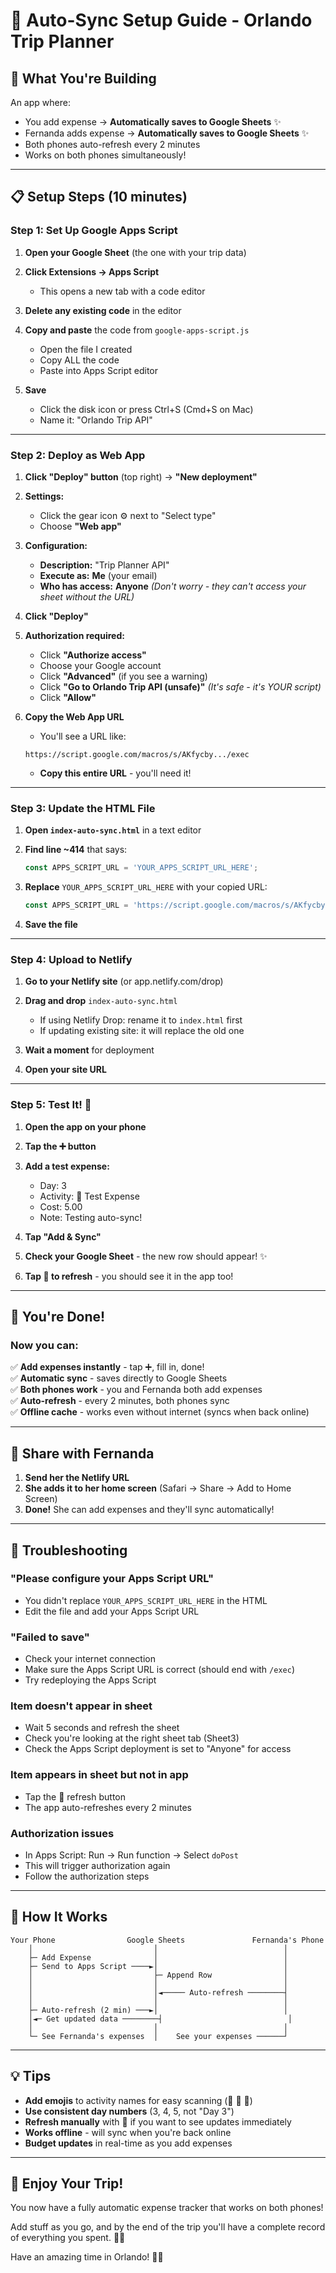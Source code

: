 # 🚀 Auto-Sync Setup Guide - Orlando Trip Planner

## 🎯 What You're Building

An app where:
- You add expense → **Automatically saves to Google Sheets** ✨
- Fernanda adds expense → **Automatically saves to Google Sheets** ✨
- Both phones auto-refresh every 2 minutes
- Works on both phones simultaneously!

---

## 📋 Setup Steps (10 minutes)

### Step 1: Set Up Google Apps Script

1. **Open your Google Sheet** (the one with your trip data)

2. **Click Extensions → Apps Script**
   - This opens a new tab with a code editor

3. **Delete any existing code** in the editor

4. **Copy and paste** the code from `google-apps-script.js`
   - Open the file I created
   - Copy ALL the code
   - Paste into Apps Script editor

5. **Save**
   - Click the disk icon or press Ctrl+S (Cmd+S on Mac)
   - Name it: "Orlando Trip API"

---

### Step 2: Deploy as Web App

1. **Click "Deploy" button** (top right) → **"New deployment"**

2. **Settings:**
   - Click the gear icon ⚙️ next to "Select type"
   - Choose **"Web app"**
   
3. **Configuration:**
   - **Description:** "Trip Planner API"
   - **Execute as:** **Me** (your email)
   - **Who has access:** **Anyone** 
     *(Don't worry - they can't access your sheet without the URL)*

4. **Click "Deploy"**

5. **Authorization required:**
   - Click **"Authorize access"**
   - Choose your Google account
   - Click **"Advanced"** (if you see a warning)
   - Click **"Go to Orlando Trip API (unsafe)"** 
     *(It's safe - it's YOUR script)*
   - Click **"Allow"**

6. **Copy the Web App URL**
   - You'll see a URL like:
   ```
   https://script.google.com/macros/s/AKfycby.../exec
   ```
   - **Copy this entire URL** - you'll need it!

---

### Step 3: Update the HTML File

1. **Open `index-auto-sync.html`** in a text editor

2. **Find line ~414** that says:
   ```javascript
   const APPS_SCRIPT_URL = 'YOUR_APPS_SCRIPT_URL_HERE';
   ```

3. **Replace** `YOUR_APPS_SCRIPT_URL_HERE` with your copied URL:
   ```javascript
   const APPS_SCRIPT_URL = 'https://script.google.com/macros/s/AKfycby.../exec';
   ```

4. **Save the file**

---

### Step 4: Upload to Netlify

1. **Go to your Netlify site** (or app.netlify.com/drop)

2. **Drag and drop** `index-auto-sync.html`
   - If using Netlify Drop: rename it to `index.html` first
   - If updating existing site: it will replace the old one

3. **Wait a moment** for deployment

4. **Open your site URL**

---

### Step 5: Test It! 🧪

1. **Open the app on your phone**

2. **Tap the ➕ button**

3. **Add a test expense:**
   - Day: 3
   - Activity: 🧪 Test Expense
   - Cost: 5.00
   - Note: Testing auto-sync!

4. **Tap "Add & Sync"**

5. **Check your Google Sheet** - the new row should appear! ✨

6. **Tap 🔄 to refresh** - you should see it in the app too!

---

## 🎉 You're Done!

### Now you can:

✅ **Add expenses instantly** - tap ➕, fill in, done!  
✅ **Automatic sync** - saves directly to Google Sheets  
✅ **Both phones work** - you and Fernanda both add expenses  
✅ **Auto-refresh** - every 2 minutes, both phones sync  
✅ **Offline cache** - works even without internet (syncs when back online)

---

## 📱 Share with Fernanda

1. **Send her the Netlify URL**
2. **She adds it to her home screen** (Safari → Share → Add to Home Screen)
3. **Done!** She can add expenses and they'll sync automatically!

---

## 🐛 Troubleshooting

### "Please configure your Apps Script URL"
- You didn't replace `YOUR_APPS_SCRIPT_URL_HERE` in the HTML
- Edit the file and add your Apps Script URL

### "Failed to save"
- Check your internet connection
- Make sure the Apps Script URL is correct (should end with `/exec`)
- Try redeploying the Apps Script

### Item doesn't appear in sheet
- Wait 5 seconds and refresh the sheet
- Check you're looking at the right sheet tab (Sheet3)
- Check the Apps Script deployment is set to "Anyone" for access

### Item appears in sheet but not in app
- Tap the 🔄 refresh button
- The app auto-refreshes every 2 minutes

### Authorization issues
- In Apps Script: Run → Run function → Select `doPost`
- This will trigger authorization again
- Follow the authorization steps

---

## 🔄 How It Works

```
Your Phone                Google Sheets               Fernanda's Phone
    │                           │                            │
    ├─ Add Expense              │                            │
    ├─ Send to Apps Script ────►│                            │
    │                           ├─ Append Row                │
    │                           │                            │
    │                           │◄───── Auto-refresh ────────┤
    │                           │                            │
    ├─ Auto-refresh (2 min) ───►│                            │
    │◄─ Get updated data ────────┤                            │
    │                           │                            │
    └─ See Fernanda's expenses  │    See your expenses ──────┘
```

---

## 💡 Tips

- **Add emojis** to activity names for easy scanning (🍕 🎢 🏨)
- **Use consistent day numbers** (3, 4, 5, not "Day 3")
- **Refresh manually** with 🔄 if you want to see updates immediately
- **Works offline** - will sync when you're back online
- **Budget updates** in real-time as you add expenses

---

## 🎊 Enjoy Your Trip!

You now have a fully automatic expense tracker that works on both phones!

Add stuff as you go, and by the end of the trip you'll have a complete record of everything you spent. 🏰✨

Have an amazing time in Orlando! 🎢🎆
